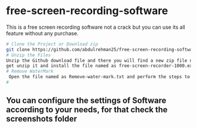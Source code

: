 # free-screen-recording-software
This is a free screen recording software not a crack but you can use its all feature without any purchase.

```bash
# Clone the Project or Download zip
git clone https://github.com/abdulrehman25/free-screen-recording-software.git
# Unzip the Files
Unzip the Github download file and there you will find a new zip file named as free-screen-recorder.zip 
get unzip it and install the file named as free-screen-recorder-1000.exe
# Remove WaterMark
 Open the file named as Remove-water-mark.txt and perform the steps to remove WaterMark
# 
``` 
## You can configure the settings of Software according to your needs, for that check the screenshots folder
